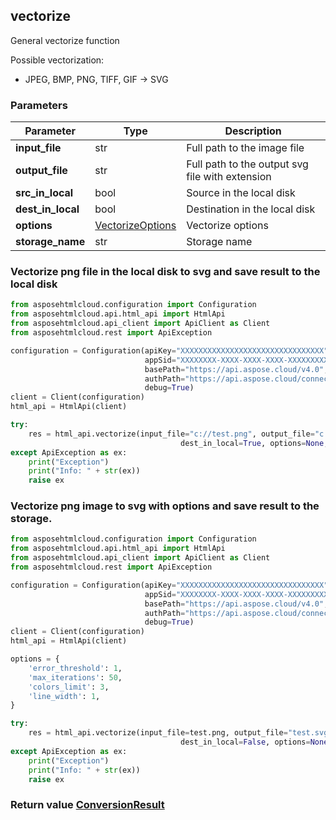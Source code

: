 ## vectorize

General vectorize function

Possible vectorization: 
- JPEG, BMP, PNG, TIFF, GIF -> SVG


### Parameters
| Parameter         | Type                                      | Description                                     |
|-------------------|-------------------------------------------|-------------------------------------------------|
| **input_file**    | str                                       | Full path to the image file                     |
| **output_file**   | str                                       | Full path to the output svg file with extension |
| **src_in_local**  | bool                                      | Source in the local disk                        |
| **dest_in_local** | bool                                      | Destination in the local disk                   |
| **options**       | [VectorizeOptions](VectorizeOptions.md)   | Vectorize options                               |
| **storage_name**  | str                                       | Storage name                                    |

### 

### Vectorize png file in the local disk to svg and save result to the local disk
```python
from asposehtmlcloud.configuration import Configuration
from asposehtmlcloud.api.html_api import HtmlApi
from asposehtmlcloud.api_client import ApiClient as Client
from asposehtmlcloud.rest import ApiException

configuration = Configuration(apiKey="XXXXXXXXXXXXXXXXXXXXXXXXXXXXXXXX",
                              appSid="XXXXXXXX-XXXX-XXXX-XXXX-XXXXXXXXXXXX",
                              basePath="https://api.aspose.cloud/v4.0",
                              authPath="https://api.aspose.cloud/connect/token",
                              debug=True)
client = Client(configuration)
html_api = HtmlApi(client)

try:
    res = html_api.vectorize(input_file="c://test.png", output_file="c://test.svg", src_in_local=True,
                                      dest_in_local=True, options=None, storage_name=None)
except ApiException as ex:
    print("Exception")
    print("Info: " + str(ex))
    raise ex

```

### Vectorize png image to svg with options and save result to the storage.
```python
from asposehtmlcloud.configuration import Configuration
from asposehtmlcloud.api.html_api import HtmlApi
from asposehtmlcloud.api_client import ApiClient as Client
from asposehtmlcloud.rest import ApiException

configuration = Configuration(apiKey="XXXXXXXXXXXXXXXXXXXXXXXXXXXXXXXX",
                              appSid="XXXXXXXX-XXXX-XXXX-XXXX-XXXXXXXXXXXX",
                              basePath="https://api.aspose.cloud/v4.0",
                              authPath="https://api.aspose.cloud/connect/token",
                              debug=True)
client = Client(configuration)
html_api = HtmlApi(client)

options = {
	'error_threshold': 1,
	'max_iterations': 50,
	'colors_limit': 3,
	'line_width': 1,
}

try:
    res = html_api.vectorize(input_file=test.png, output_file="test.svg", src_in_local=False,
                                      dest_in_local=False, options=None, storage_name=None)
except ApiException as ex:
    print("Exception")
    print("Info: " + str(ex))
    raise ex

```

### Return value [ConversionResult](ConversionResult.md)